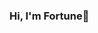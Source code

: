 ### Hi, I'm Fortune👋


<!--
**igbinobaro/igbinobaro** is a ✨ _special_ ✨ repository because its `README.md` (this file) appears on your GitHub profile.





-->
